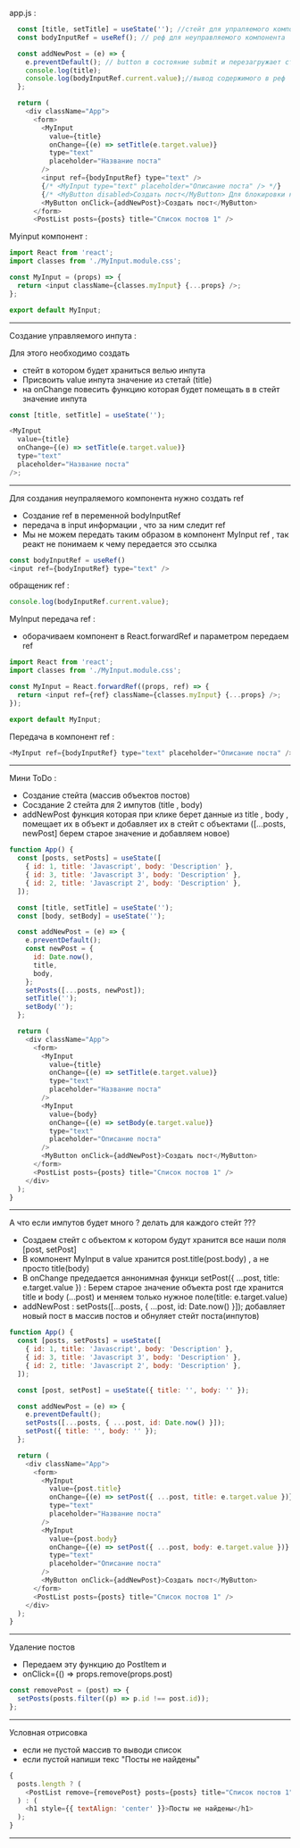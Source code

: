 app.js :

```javascript
  const [title, setTitle] = useState(''); //стейт для упраляемого компонента
  const bodyInputRef = useRef(); // реф для неуправляемого компонента

  const addNewPost = (e) => {
    e.preventDefault(); // button в состояние submit и перезагружает страницу , мы не перезагружаем страницу после этого
    console.log(title);
    console.log(bodyInputRef.current.value);//вывод содержимого в реф
  };

  return (
    <div className="App">
      <form>
        <MyInput
          value={title}
          onChange={(e) => setTitle(e.target.value)}
          type="text"
          placeholder="Название поста"
        />
        <input ref={bodyInputRef} type="text" />
        {/* <MyInput type="text" placeholder="Описание поста" /> */}
        {/* <MyButton disabled>Создать пост</MyButton> Для блокировки кнопки {...props} принимает все*/}
        <MyButton onClick={addNewPost}>Создать пост</MyButton>
      </form>
      <PostList posts={posts} title="Список постов 1" />
```

Myinput компонент :

```javascript
import React from 'react';
import classes from './MyInput.module.css';

const MyInput = (props) => {
  return <input className={classes.myInput} {...props} />;
};

export default MyInput;
```

---

Создание управляемого инпута :

Для этого необходимо создать

- стейт в котором будет храниться велью инпута
- Присвоить value инпута значение из стетай (title)
- на onChange повесить функцию которая будет помещать в в стейт значение инпута

```javascript
const [title, setTitle] = useState('');

<MyInput
  value={title}
  onChange={(e) => setTitle(e.target.value)}
  type="text"
  placeholder="Название поста"
/>;
```

---

Для создания неупраляемого компонента нужно создать ref

- Создание ref в переменной bodyInputRef
- передача в input информации , что за ним следит ref
- Мы не можем передать таким образом в компонент MyInput ref , так реакт не понимаем к чему передается это ссылка

```javascript
const bodyInputRef = useRef()
<input ref={bodyInputRef} type="text" />
```

обращеник ref :

```javascript
console.log(bodyInputRef.current.value);
```

MyInput передача ref :

- оборачиваем компонент в React.forwardRef и параметром передаем ref

```javascript
import React from 'react';
import classes from './MyInput.module.css';

const MyInput = React.forwardRef((props, ref) => {
  return <input ref={ref} className={classes.myInput} {...props} />;
});

export default MyInput;
```

Передача в компонент ref :

```javascript
<MyInput ref={bodyInputRef} type="text" placeholder="Описание поста" />
```

---

Мини ToDo :

- Создание стейта (массив объектов постов)
- Сосздание 2 стейта для 2 импутов (title , body)
- addNewPost функция которая при клике берет данные из title , body , помещает их в объект и добавляет их в стейт с объектами ([...posts, newPost] берем старое значение и добавляем новое)

```javascript
function App() {
  const [posts, setPosts] = useState([
    { id: 1, title: 'Javascript', body: 'Description' },
    { id: 3, title: 'Javascript 3', body: 'Description' },
    { id: 2, title: 'Javascript 2', body: 'Description' },
  ]);

  const [title, setTitle] = useState('');
  const [body, setBody] = useState('');

  const addNewPost = (e) => {
    e.preventDefault();
    const newPost = {
      id: Date.now(),
      title,
      body,
    };
    setPosts([...posts, newPost]);
    setTitle('');
    setBody('');
  };

  return (
    <div className="App">
      <form>
        <MyInput
          value={title}
          onChange={(e) => setTitle(e.target.value)}
          type="text"
          placeholder="Название поста"
        />
        <MyInput
          value={body}
          onChange={(e) => setBody(e.target.value)}
          type="text"
          placeholder="Описание поста"
        />
        <MyButton onClick={addNewPost}>Создать пост</MyButton>
      </form>
      <PostList posts={posts} title="Список постов 1" />
    </div>
  );
}
```

---

А что если импутов будет много ? делать для каждого стейт ???

- Создаем стейт с объектом к котором будут хранится все наши поля [post, setPost]
- В компонент MyInput в value хранится post.title(post.body) , а не просто title(body)
- В onChange предедается аннонимная функци setPost({ ...post, title: e.target.value }) : Берем старое значение объекта post где хранится title и body (...post) и меняем только нужное поле(title: e.target.value)
- addNewPost : setPosts([...posts, { ...post, id: Date.now() }]); добавляет новый пост в массив постов и обнуляет стейт поста(инпутов)

```javascript
function App() {
  const [posts, setPosts] = useState([
    { id: 1, title: 'Javascript', body: 'Description' },
    { id: 3, title: 'Javascript 3', body: 'Description' },
    { id: 2, title: 'Javascript 2', body: 'Description' },
  ]);

  const [post, setPost] = useState({ title: '', body: '' });

  const addNewPost = (e) => {
    e.preventDefault();
    setPosts([...posts, { ...post, id: Date.now() }]);
    setPost({ title: '', body: '' });
  };

  return (
    <div className="App">
      <form>
        <MyInput
          value={post.title}
          onChange={(e) => setPost({ ...post, title: e.target.value })}
          type="text"
          placeholder="Название поста"
        />
        <MyInput
          value={post.body}
          onChange={(e) => setPost({ ...post, body: e.target.value })}
          type="text"
          placeholder="Описание поста"
        />
        <MyButton onClick={addNewPost}>Создать пост</MyButton>
      </form>
      <PostList posts={posts} title="Список постов 1" />
    </div>
  );
}
```

---

Удаление постов

- Передаем эту функцию до PostItem и
- onClick={() => props.remove(props.post)

```javascript
const removePost = (post) => {
  setPosts(posts.filter((p) => p.id !== post.id));
};
```

---

Условная отрисовка

- если не пустой массив то выводи список
- если пустой напиши текс "Посты не найдены"

```javascript
{
  posts.length ? (
    <PostList remove={removePost} posts={posts} title="Список постов 1" />
  ) : (
    <h1 style={{ textAlign: 'center' }}>Посты не найдены</h1>
  );
}
```

---
